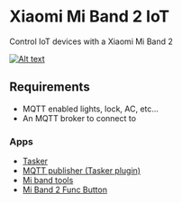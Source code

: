 # Xiaomi Mi Band 2 IoT
Control IoT devices with a Xiaomi Mi Band 2

[![Alt text](https://img.youtube.com/vi/i9QoAukmoGs/0.jpg)](https://youtu.be/i9QoAukmoGs)

## Requirements

* MQTT enabled lights, lock, AC, etc...
* An MQTT broker to connect to

### Apps
* [Tasker](https://play.google.com/store/apps/details?id=net.dinglisch.android.taskerm)
* [MQTT publisher (Tasker plugin)](https://play.google.com/store/apps/details?id=net.nosybore.mqttpublishplugin)
* [Mi band tools](https://play.google.com/store/apps/details?id=cz.zdenekhorak.mibandtools)
* [Mi Band 2 Func Button](https://play.google.com/store/apps/details?id=xtracer.miband2funcbutton)
